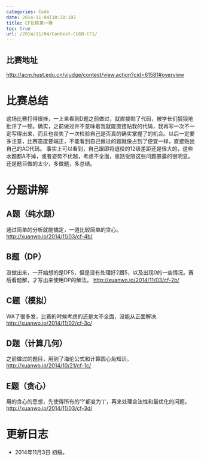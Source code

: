 ```yaml
---
categories: Code
date: 2014-11-04T10:28:10Z
title: CF拉练第一场
toc: true
url: /2014/11/04/Contest-CUGB-CF1/
---
```


## 比赛地址
http://acm.hust.edu.cn/vjudge/contest/view.action?cid=61581#overview

# 比赛总结
这场比赛打得很挫，一上来看到D题之前做过，就直接贴了代码，被学长们狠狠地批评了一顿。确实，之前做过并不意味着我就能直接贴我的代码，我再写一次不一定写得出来，而且也丧失了一次检验自己是否真的确实掌握了的机会。以后一定要多注意，比赛态度要端正，不能看到自己做过的题就像占到了便宜一样，直接贴出自己的AC代码。
事实上可以看到，自己跟即将退役的12级差距还是很大的，这些水题都A不掉，或者姿势不优越，考虑不全面，思路受限这些问题暴露的很明显。还是题目做的太少，多做题，多总结。

# 分题讲解
## A题（纯水题）
通过简单的分析就能搞定，一道比较简单的贪心。
http://xuanwo.io/2014/11/03/cf-4b/


## B题（DP）
没做出来，一开始想的是DFS，但是没有处理好2跟5，以及出现0的一些情况。赛后看题解，才写出来使用DP的解法。
http://xuanwo.io/2014/11/03/cf-2b/

## C题（模拟）
WA了很多发，比赛的时候考虑的还是太不全面，没能从正面解决.
http://xuanwo.io/2014/11/02/cf-3c/

## D题（计算几何）
之前做过的题目，用到了海伦公式和计算圆心角知识。
http://xuanwo.io/2014/10/21/cf-1c/

## E题（贪心）
用的贪心的思想，先使得所有的'?'都变为')'，再来处理合法性和最优化的问题。
http://xuanwo.io/2014/11/03/cf-3d/


# 更新日志
- 2014年11月3日 初稿。